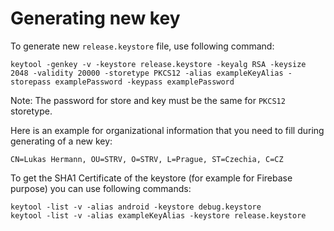 # Generating new key
To generate new `release.keystore` file, use following command:

```
keytool -genkey -v -keystore release.keystore -keyalg RSA -keysize 2048 -validity 20000 -storetype PKCS12 -alias exampleKeyAlias -storepass examplePassword -keypass examplePassword 
```
Note: The password for store and key must be the same for `PKCS12` storetype.

Here is an example for organizational information that you need to fill during generating of a new key:
```
CN=Lukas Hermann, OU=STRV, O=STRV, L=Prague, ST=Czechia, C=CZ
```

To get the SHA1 Certificate of the keystore (for example for Firebase purpose) you can use following commands:
```
keytool -list -v -alias android -keystore debug.keystore
keytool -list -v -alias exampleKeyAlias -keystore release.keystore
```